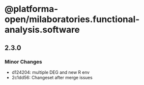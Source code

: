 # @platforma-open/milaboratories.functional-analysis.software

## 2.3.0

### Minor Changes

- d124204: multiple DEG and new R env
- 2c1dd56: Changeset after merge issues
